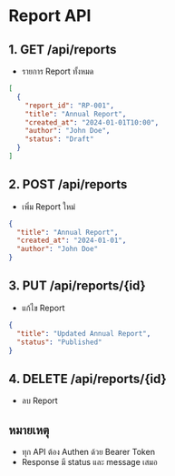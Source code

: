 
# Report API

## 1. GET /api/reports
- รายการ Report ทั้งหมด
```json
[
  {
    "report_id": "RP-001",
    "title": "Annual Report",
    "created_at": "2024-01-01T10:00",
    "author": "John Doe",
    "status": "Draft"
  }
]
```

## 2. POST /api/reports
- เพิ่ม Report ใหม่
```json
{
  "title": "Annual Report",
  "created_at": "2024-01-01",
  "author": "John Doe"
}
```

## 3. PUT /api/reports/{id}
- แก้ไข Report
```json
{
  "title": "Updated Annual Report",
  "status": "Published"
}
```

## 4. DELETE /api/reports/{id}
- ลบ Report

## หมายเหตุ
- ทุก API ต้อง Authen ด้วย Bearer Token
- Response มี status และ message เสมอ
